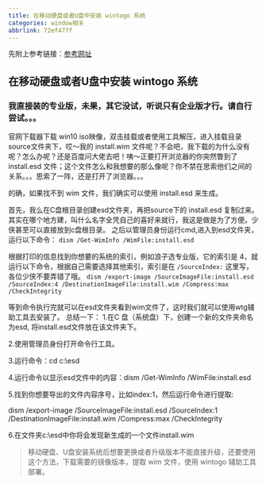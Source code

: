 ```yaml
---
title: 在移动硬盘或者U盘中安装 wintogo 系统
categories: window相关
abbrlink: 72ef477f
---
```



先附上参考链接：[参考网址](https://social.technet.microsoft.com/Forums/zh-CN/d80d0f84-72f4-46ee-9f66-bd7412bf13eb/229142030920174win10319953247923433350133823620687259912021420013?forum=win10itprogeneralCN)

<!-- more -->

## 在移动硬盘或者U盘中安装 wintogo 系统

### 我直接装的专业版，未果，其它没试，听说只有企业版才行。请自行尝试。。。

官网下载器下载 win10 iso映像，双击挂载或者使用工具解压，进入挂载目录source文件夹下，哎～我的 install.wim 文件呢？不会吧，我下载的为什么没有呢？怎么办呢？还是百度问大佬去吧！咦～正要打开浏览器的你突然瞥到了 install.esd 文件；这个文件怎么和我想要的那么像呢？你不禁在思索他们之间的关系。。。思索了一阵，还是打开了浏览器。。。

的确，如果找不到 wim 文件，我们确实可以使用 install.esd 来生成。

首先，我么在C盘根目录创建esd文件夹，再把source下的 install.esd 复制过来。其实在哪个地方建，叫什么名字全凭自己的喜好来就行，我这是做是为了方便。少侠甚至可以直接放到c盘根目录。
之后以管理员身份运行cmd,进入到esd文件夹，运行以下命令：
`dism /Get-WimInfo /WimFile:install.esd`

根据打印的信息找到你想要的系统的索引，例如浪子选专业版，它的索引是 4，就运行以下命令，根据自己需要选择其他索引，索引是在 `/SourceIndex:` 这里写，各位少侠不要弄错了哦。
`dism /export-image /SourceImageFile:install.esd /SourceIndex:4 /DestinationImageFile:install.wim /Compress:max /CheckIntegrity`

等到命令执行完就可以在esd文件夹看到wim文件了，这时我们就可以使用wtg辅助工具去安装了。
总结一下：
1.在C 盘（系统盘）下，创建一个新的文件夹命名为esd, 将install.esd文件放在该文件夹下。

2.使用管理员身份打开命令行工具。

3.运行命令：cd c:\esd 

4.运行命令以显示esd文件中的内容：dism /Get-WimInfo /WimFile:install.esd

5.找到你想要导出的文件内容序号，比如index:1，然后运行命令进行提取:

dism /export-image /SourceImageFile:install.esd /SourceIndex:1 /DestinationImageFile:install.wim /Compress:max /CheckIntegrity

6.在文件夹c:\esd中你将会发现新生成的一个文件install.wim

> 移动硬盘、U盘安装系统后想要更换或者升级版本不能直接升级，还要使用这个方法，下载需要的镜像版本，提取 wim 文件，使用 wintogo 辅助工具部署。